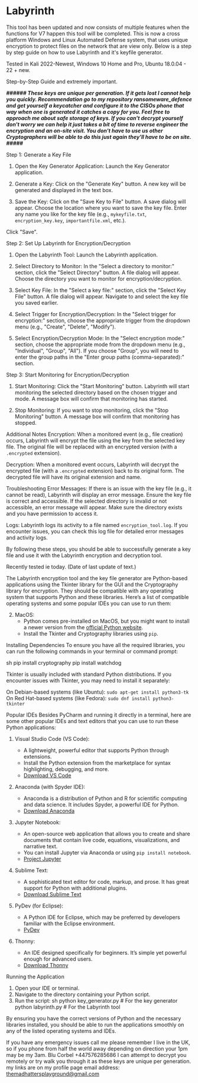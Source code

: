 # Labyrinth

This tool has been updated and now consists of multiple features when the functions for V7 happen this tool will be completed.
This is now a cross platform Windows and Linux Automated Defense system, that uses unique encryption to protect files on the network that are view only.
Below is a step by step guide on how to use Labyrinth and it's keyfile generator.

Tested in Kali 2022-Newest, Windows 10 Home and Pro, Ubuntu 18.0.04 - 22 + new.

Step-by-Step Guide and extremely important.

*****###### These keys are unique per generation. If it gets lost I cannot help you quickly. Recommendation go to my repository ransomeware_defence and get yourself a keycatcher and configure it to the CISOs phone that way when one is generated it catches a copy for you. Feel free to approach me about safe storage of keys. If you can't decrypt yourself don't worry we can help it just takes a bit of time to reverse engineer the encryption and an on-site visit. You don't have to use us other Cryptographers will be able to do this just again they'll have to be on site. #####*****

Step 1: Generate a Key File
1. Open the Key Generator Application:
Launch the Key Generator application.

2. Generate a Key:
Click on the "Generate Key" button.
A new key will be generated and displayed in the text box.

3. Save the Key:
Click on the "Save Key to File" button.
A save dialog will appear.
Choose the location where you want to save the key file.
Enter any name you like for the key file (e.g., `mykeyfile.txt`, `encryption_key.key`, `importantfile.xml`, etc.).
 
Click "Save".

Step 2: Set Up Labyrinth for Encryption/Decryption
1. Open the Labyrinth Tool:
Launch the Labyrinth application.

2. Select Directory to Monitor:
In the "Select a directory to monitor:" section, click the "Select Directory" button.
A file dialog will appear.
Choose the directory you want to monitor for encryption/decryption.

3. Select Key File:
In the "Select a key file:" section, click the "Select Key File" button.
A file dialog will appear.
Navigate to and select the key file you saved earlier.

4. Select Trigger for Encryption/Decryption:
In the "Select trigger for encryption:" section, choose the appropriate trigger from the dropdown menu (e.g., "Create", "Delete", "Modify").

5. Select Encryption/Decryption Mode:
In the "Select encryption mode:" section, choose the appropriate mode from the dropdown menu (e.g., "Individual", "Group", "All").
If you choose "Group", you will need to enter the group paths in the "Enter group paths (comma-separated):" section.

Step 3: Start Monitoring for Encryption/Decryption
1. Start Monitoring:
Click the "Start Monitoring" button.
Labyrinth will start monitoring the selected directory based on the chosen trigger and mode.
A message box will confirm that monitoring has started.

2. Stop Monitoring:
If you want to stop monitoring, click the "Stop Monitoring" button.
A message box will confirm that monitoring has stopped.

Additional Notes
Encryption:
When a monitored event (e.g., file creation) occurs, Labyrinth will encrypt the file using the key from the selected key file.
The original file will be replaced with an encrypted version (with a `.encrypted` extension).

Decryption:
When a monitored event occurs, Labyrinth will decrypt the encrypted file (with a `.encrypted` extension) back to its original form.
The decrypted file will have its original extension and name.

Troubleshooting
Error Messages:
If there is an issue with the key file (e.g., it cannot be read), Labyrinth will display an error message. Ensure the key file is correct and accessible.
If the selected directory is invalid or not accessible, an error message will appear. Make sure the directory exists and you have permission to access it.

Logs:
Labyrinth logs its activity to a file named `encryption_tool.log`. If you encounter issues, you can check this log file for detailed error messages and activity logs.

By following these steps, you should be able to successfully generate a key file and use it with the Labyrinth encryption and decryption tool.

Recently tested ie today. (Date of last update of text.)

The Labyrinth encryption tool and the key file generator are Python-based applications using the Tkinter library for the GUI and the Cryptography library for encryption. 
They should be compatible with any operating system that supports Python and these libraries. 
Here’s a list of compatible operating systems and some popular IDEs you can use to run them:



2. MacOS:
   - Python comes pre-installed on MacOS, but you might want to install a newer version from the [official Python website](https://www.python.org/downloads/).
   - Install the Tkinter and Cryptography libraries using `pip`.

Installing Dependencies
To ensure you have all the required libraries, you can run the following commands in your terminal or command prompt:

sh
pip install cryptography
pip install watchdog

Tkinter is usually included with standard Python distributions. If you encounter issues with Tkinter, you may need to install it separately:

On Debian-based systems (like Ubuntu): `sudo apt-get install python3-tk`
On Red Hat-based systems (like Fedora): `sudo dnf install python3-tkinter`

Popular IDEs
Besides PyCharm and running it directly in a terminal, here are some other popular IDEs and text editors that you can use to run these Python applications:

1. Visual Studio Code (VS Code):
   - A lightweight, powerful editor that supports Python through extensions.
   - Install the Python extension from the marketplace for syntax highlighting, debugging, and more.
   - [Download VS Code](https://code.visualstudio.com/)

2. Anaconda (with Spyder IDE):
   - Anaconda is a distribution of Python and R for scientific computing and data science. It includes Spyder, a powerful IDE for Python.
   - [Download Anaconda](https://www.anaconda.com/products/distribution)

3. Jupyter Notebook:
   - An open-source web application that allows you to create and share documents that contain live code, equations, visualizations, and narrative text.
   - You can install Jupyter via Anaconda or using `pip install notebook`.
   - [Project Jupyter](https://jupyter.org/)

4. Sublime Text:
   - A sophisticated text editor for code, markup, and prose. It has great support for Python with additional plugins.
   - [Download Sublime Text](https://www.sublimetext.com/)

5. PyDev (for Eclipse):
   - A Python IDE for Eclipse, which may be preferred by developers familiar with the Eclipse environment.
   - [PyDev](http://www.pydev.org/)

6. Thonny:
   - An IDE designed specifically for beginners. It’s simple yet powerful enough for advanced users.
   - [Download Thonny](https://thonny.org/)

Running the Application
1. Open your IDE or terminal.
2. Navigate to the directory containing your Python script.
3. Run the script:
sh
   python key_generator.py  # For the key generator
   python labyrinth.py      # For the Labyrinth tool

By ensuring you have the correct versions of Python and the necessary libraries installed, you should be able to run the applications smoothly on any of the listed operating systems and IDEs.

If you have any emergency issues call me please remember I live in the UK, so if you phone from half the world away depending on direction your 1pm may be my 3am.
Blu Corbel +447576285686 
I can attempt to decrypt you remotely or try walk you through it as these keys are unique per generation.
my links are on my profile page
email address: themadhattersplayground@gmail.com

